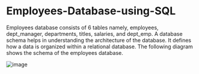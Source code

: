 # Employees-Database-using-SQL

Employees database consists of 6 tables namely,  employees, dept_manager, departments, titles, salaries, and dept_emp.
A database schema helps in understanding the architecture of the database. It defines how a data is organized within a relational database.
The following diagram shows the schema of the employees database.

![image](https://github.com/harshitamandalika/Employees-Database-using-SQL/assets/132838215/16b56289-f19d-4472-9e16-fb5b6b414978)







